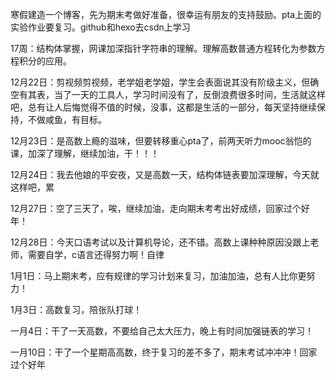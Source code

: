 寒假建造一个博客，先为期末考做好准备，很幸运有朋友的支持鼓励。pta上面的实验作业要复习。github和hexo去csdn上学习

17周：结构体掌握，网课加深指针字符串的理解。理解高数普通方程转化为参数方程积分的应用。

12月22日：剪视频剪视频，老学姐老学姐，学生会表面说其没有阶级主义，但确空有其表，当了一天的工具人，学习时间没有了，反倒浪费很多时间，生活就这样吧，总有让人后悔觉得不值的时候，没事，这都是生活的一部分，每天坚持继续保持，不做咸鱼，有目标。


12月23日：是高数上瘾的滋味，但要转移重心pta了，前两天听力mooc翁恺的课，加深了理解，继续加油，干！！！


12月24日：我去他娘的平安夜，又是高数一天，结构体链表要加深理解，今天就这样吧，累

12月27日：空了三天了，唉，继续加油，走向期末考考出好成绩，回家过个好年！
                                  
12月28日：今天口语考试以及计算机导论，还不错。高数上课种种原因没跟上老师，需要自学，c语言还得努力啊！自律

1月1日：马上期末考，应有规律的学习计划来复习，加油加油，总有人比你更努力！

1月3日：高数复习，陪张队打球！

一月4日：干了一天高数，不要给自己太大压力，晚上有时间加强链表的学习！

一月10日：干了一个星期高高数，终于复习的差不多了，期末考试冲冲冲！回家过个好年
